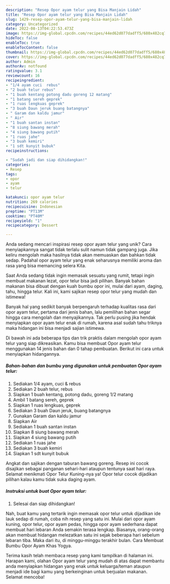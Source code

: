 ```yaml
---
description: "Resep Opor ayam telur yang Bisa Manjain Lidah"
title: "Resep Opor ayam telur yang Bisa Manjain Lidah"
slug: 1429-resep-opor-ayam-telur-yang-bisa-manjain-lidah
category: Uncategorized
date: 2022-08-13T04:22:53.473Z
image: https://img-global.cpcdn.com/recipes/44ed62d077dadff5/680x482cq70/opor-ayam-telur-foto-resep-utama.jpg
hideToc: false
enableToc: true
enableTocContent: false
thumbnail: https://img-global.cpcdn.com/recipes/44ed62d077dadff5/680x482cq70/opor-ayam-telur-foto-resep-utama.jpg
cover: https://img-global.cpcdn.com/recipes/44ed62d077dadff5/680x482cq70/opor-ayam-telur-foto-resep-utama.jpg
author: Admin
authorAv: notfound
ratingvalue: 3.1
reviewcount: 16
recipeingredient:
- "1/4 ayam cuci  rebus"
- "2 buah telur rebus"
- "1 buah kentang potong dadu goreng 12 matang"
- "1 batang sereh geprek"
- "1 ruas lengkuas geprek"
- "3 buah Daun jeruk buang batangnya"
- " Garam dan kaldu jamur"
- " Air"
- "1 buah santan instan"
- "8 siung bawang merah"
- "4 siung bawang putih"
- "1 ruas jahe"
- "3 buah kemiri"
- "1 sdt kunyit bubuk"
recipeinstructions:

- "Sudah jadi dan siap dihidangkan!"
categories:
- Resep
tags:
- opor
- ayam
- telur

katakunci: opor ayam telur 
nutrition: 269 calories
recipecuisine: Indonesian
preptime: "PT13M"
cooktime: "PT40M"
recipeyield: "1"
recipecategory: Dessert

---
```





Anda sedang mencari inspirasi resep opor ayam telur yang unik? Cara menyiapkannya sangat tidak terlalu sulit namun tidak gampang juga. Jika keliru mengolah maka hasilnya tidak akan memuaskan dan bahkan tidak sedap. Padahal opor ayam telur yang enak seharusnya memiliki aroma dan rasa yang bisa memancing selera Kita.





Saat Anda sedang tidak ingin memasak sesuatu yang rumit, tetapi ingin membuat makanan lezat, opor telur bisa jadi pilihan. Banyak bahan makanan bisa dibuat dengan kuah bumbu opor ini, mulai dari ayam, daging, tahu, hingga telur. Kali ini, kami sajikan resep opor telur yang mudah dan istimewa!

Banyak hal yang sedikit banyak berpengaruh terhadap kualitas rasa dari opor ayam telur, pertama dari jenis bahan, lalu pemilihan bahan segar hingga cara mengolah dan menyajikannya. Tak perlu pusing jika hendak menyiapkan opor ayam telur enak di rumah, karena asal sudah tahu triknya maka hidangan ini bisa menjadi sajian istimewa.






Di bawah ini ada beberapa tips dan trik praktis dalam mengolah opor ayam telur yang siap dikreasikan. Kamu bisa membuat Opor ayam telur menggunakan 14 jenis bahan dan 0 tahap pembuatan. Berikut ini cara untuk menyiapkan hidangannya.

<!--inarticleads1-->

##### Bahan-bahan dan bumbu yang digunakan untuk pembuatan Opor ayam telur:

1. Sediakan 1/4 ayam, cuci &amp; rebus
1. Sediakan 2 buah telur, rebus
1. Siapkan 1 buah kentang, potong dadu, goreng 1/2 matang
1. Ambil 1 batang sereh, geprek
1. Siapkan 1 ruas lengkuas, geprek
1. Sediakan 3 buah Daun jeruk, buang batangnya
1. Gunakan  Garam dan kaldu jamur
1. Siapkan  Air
1. Sediakan 1 buah santan instan
1. Siapkan 8 siung bawang merah
1. Siapkan 4 siung bawang putih
1. Sediakan 1 ruas jahe
1. Sediakan 3 buah kemiri
1. Siapkan 1 sdt kunyit bubuk


Angkat dan sajikan dengan taburan bawang goreng. Resep ini cocok disajikan sebagai panganan sehari-hari ataupun tentunya saat hari raya. Selamat menikmati Opor Telur Kuning-nya ya! Opor telur cocok dijadikan pilihan kalau kamu tidak suka daging ayam. 

<!--inarticleads2-->

##### Instruksi untuk buat Opor ayam telur:


1. Selesai dan siap dihidangkan!

Nah, buat kamu yang tertarik ingin memasak opor telur untuk dijadikan ide lauk sedap di rumah, coba nih resep yang satu ini. Mulai dari opor ayam kuning, opor telur, opor ayam pedas, hingga opor ayam sederhana dapat membuat hari lebaran Anda semakin terasa lengkap. Biasanya, orang-orang akan membuat hidangan melezatkan satu ini sejak beberapa hari sebelum lebaran tiba. Maka dari itu, di minggu-minggu terakhir bulan. Cara Membuat Bumbu Opor Ayam Khas Yogya. 

Terima kasih telah membaca resep yang kami tampilkan di halaman ini. Harapan kami, olahan Opor ayam telur yang mudah di atas dapat membantu anda menyiapkan hidangan yang enak untuk keluarga/teman ataupun menjadi ide bagi kamu yang berkeinginan untuk berjualan makanan. Selamat mencoba!
